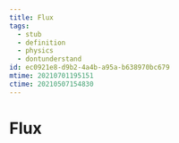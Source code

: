 ```yaml
---
title: Flux
tags:
  - stub
  - definition
  - physics
  - dontunderstand
id: ec0921e8-d9b2-4a4b-a95a-b638970bc679
mtime: 20210701195151
ctime: 20210507154830
---
```


# Flux
